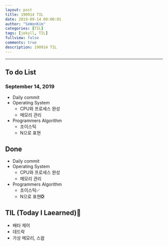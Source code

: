 ```yaml
---
layout: post
title: 190914 TIL
date: 2019-09-14 00:00:01
author: "SeWonKim"
categories: [TIL]
tags: [jekyll, TIL]
fullview: false
comments: true
description: 190914 TIL
---
```


---

## To do List

### September 14, 2019

- Daily commit
- Operating System
  - CPU와 프로세스 완성
  - 메모리 관리
- Programmers Algorithm
  - 조이스틱
  - N으로 표현

## Done

- Daily commit
- Operating System
  - CPU와 프로세스 완성
  - 메모리 관리
- Programmers Algorithm
  - 조이스틱✅
  - N으로 표현❎

## TIL (Today I Laearned)🤔

- 배타 제어
- 데드락
- 가상 메모리, 스왑
